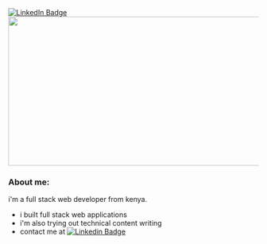 <div id="badges">
  <a href="https://www.linkedin.com/in/felix-njema-145b02124">
    <img src="https://img.shields.io/badge/LinkedIn-blue?style=for-the-badge&logo=linkedin&logoColor=white" alt="LinkedIn Badge"/>
  </a>
</div>
<div align="center">
  <img src="https://media.giphy.com/media/dWesBcTLavkZuG35MI/giphy.gif" width="600" height="300"/>
</div>  

### About me:
i'm a full stack web developer from kenya.  
  - i built full stack web applications
  - i'm also trying out technical content writing
  - contact me at  [![Linkedin Badge](https://img.shields.io/badge/-njema-blue?style=flat&logo=Linkedin&logoColor=white)](https://www.linkedin.com/in/felix-njema-145b02124)
